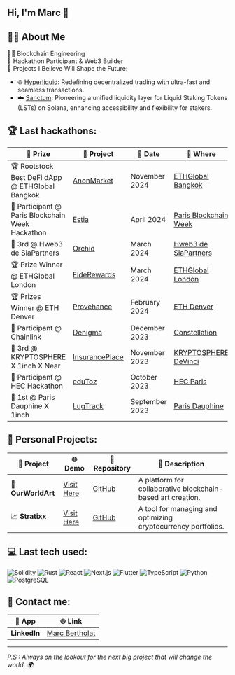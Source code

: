 
<!--
**MarcBTHT/MarcBTHT** is a ✨ _special_ ✨ repository because its `README.md` (this file) appears on your GitHub profile.

Here are some ideas to get you started:

- 🔭 I’m currently working on ...
- 🌱 I’m currently learning ...
- 👯 I’m looking to collaborate on ...
- 🤔 I’m looking for help with ...
- 💬 Ask me about ...
- 📫 How to reach me: ...
- 😄 Pronouns: ...
- ⚡ Fun fact: ...
-->

## Hi, I'm Marc 👋

## 👨‍💻 About Me

👨‍💻 Blockchain Engineering  
🥇 Hackathon Participant & Web3 Builder  
🔮 Projects I Believe Will Shape the Future:   
  - 🌐 [Hyperliquid](https://hyperliquid.xyz/): Redefining decentralized trading with ultra-fast and seamless transactions.  
  - ☁️ [Sanctum](https://app.sanctum.so/): Pioneering a unified liquidity layer for Liquid Staking Tokens (LSTs) on Solana, enhancing accessibility and flexibility for stakers.  

## 🏆 Last hackathons:
| 🏅 Prize                                | 🔨 Project       | 📅 Date          | 📍 Where                    |
|-----------------------------------------|------------------|------------------|-----------------------------|
| 🏆 Rootstock Best DeFi dApp @ ETHGlobal Bangkok | [AnonMarket](https://ethglobal.com/showcase/anonmarket-xj2hp)       | November 2024       | [ETHGlobal Bangkok](https://ethglobal.com/)     |
| 🔗 Participant @ Paris Blockchain Week Hackathon | [Estia](https://github.com/Provehance-Estia)  | April 2024      | [Paris Blockchain Week](https://www.parisblockchainweek.com/hackathon-2025) |
| 🥉 3rd @ Hweb3 de SiaPartners            | [Orchid](https://github.com/Cyrilabs/orchid)      | March 2024      | [Hweb3 de SiaPartners](https://www.sia-partners.com/fr/publications/publications-de-nos-experts/h-w3b-2023)  |
| 🏆 Prize Winner @ ETHGlobal London       | [FideRewards](https://ethglobal.com/showcase/fiderewards-bbq0e)     | March 2024      | [ETHGlobal London](https://ethglobal.com/)       |
| 🏆 Prizes Winner @ ETH Denver           | [Provehance](https://devfolio.co/projects/rrrr-0de5)  | February 2024   | [ETH Denver](https://devfolio.co/projects/rrrr-0de5)             |
| 🔗 Participant @ Chainlink              | [Denigma](https://github.com/MarcBTHT/Denigma)  | December 2023   | [Constellation](https://constellation-hackathon.devpost.com/)             |
| 🥉 3rd @ KRYPTOSPHERE X 1inch X Near    | [InsurancePlace](https://github.com/MarcBTHT/InsurancePlace) | November 2023 | [KRYPTOSPHERE DeVinci](https://x.com/KRYPTOSPHERE_)   |
| 🔗 Participant @ HEC Hackathon          | [eduToz](https://github.com/MarcBTHT/HackathonHEC) | October 2023    | [HEC Paris](https://www.hec.edu/fr)               |
| 🥇 1st @ Paris Dauphine X 1inch         | [LugTrack](https://github.com/MarcBTHT/LugTrack)    | September 2023  | [Paris Dauphine](https://dauphine.psl.eu/)         |

## 🚀 Personal Projects:
| 🔨 Project                              | 🌐 Demo                                    | 📂 Repository                               | 📝 Description                              |
|-----------------------------------------|-------------------------------------------|--------------------------------------------|--------------------------------------------|
| 🎨 **OurWorldArt**                      | [Visit Here](https://ourworldart.vercel.app/) | [GitHub](https://github.com/orgs/OurWorldArt/repositories) | A platform for collaborative blockchain-based art creation. |
| 📈 **Stratixx**                         | [Visit Here](https://stratixx.vercel.app/)  | [GitHub](https://github.com/Portfolio-Managment/Stratixx)  | A tool for managing and optimizing cryptocurrency portfolios. |


## 💻 Last tech used:

![Solidity](https://img.shields.io/badge/SOLIDITY-363636?style=for-the-badge&logo=solidity)
![Rust](https://img.shields.io/badge/RUST-000000?style=for-the-badge&logo=rust)
![React](https://img.shields.io/badge/REACT-61DAFB?style=for-the-badge&logo=react&logoColor=black)
![Next.js](https://img.shields.io/badge/NEXT.JS-000000?style=for-the-badge&logo=nextdotjs)
![Flutter](https://img.shields.io/badge/FLUTTER-02569B?style=for-the-badge&logo=flutter&logoColor=white)
![TypeScript](https://img.shields.io/badge/TYPESCRIPT-007ACC?style=for-the-badge&logo=typescript)
![Python](https://img.shields.io/badge/PYTHON-3776AB?style=for-the-badge&logo=python&logoColor=white)
![PostgreSQL](https://img.shields.io/badge/POSTGRESQL-336791?style=for-the-badge&logo=postgresql&logoColor=white)

## 🔗 Contact me:
| 📱 App      | 🌐 Link                        |
|-------------|--------------------------------|
| **LinkedIn** | [Marc Bertholat](https://www.linkedin.com/in/marcbertholat/)             |


---
_P.S : Always on the lookout for the next big project that will change the world. 🌍_
